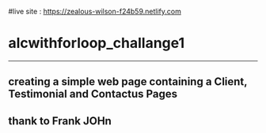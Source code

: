 #live site : https://zealous-wilson-f24b59.netlify.com


# alcwithforloop_challange1
 ---

## creating a simple web page containing a Client, Testimonial and Contactus Pages 

## thank to Frank JOHn
